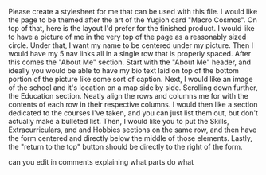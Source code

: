 Please create a stylesheet for me that can be used with this file. I would like the page to be themed after the art of the Yugioh card "Macro Cosmos". On top of that, here is the layout I'd prefer for the finished product.
I would like to have a picture of me in the very top of the page as a reasonably sized circle.
Under that, I want my name to be centered under my picture.
Then I would have my 5 nav links all in a single row that is properly spaced.
After this comes the "About Me" section.
Start with the "About Me" header, and ideally you would be able to have my bio text laid on top of the bottom portion of the picture like some sort of caption.
Next, I would like an image of the school and it's location on a map side by side.
Scrolling down further, the Education section.
Neatly align the rows and columns me for with the contents of each row in their respective columns.
I would then like a section dedicated to the courses I've taken, and you can just list them out, but don't actually make a bulleted list.
Then, I would like you to put the Skills, Extracurriculars, and and Hobbies sections on the same row, and then have the form centered and directly below the middle of those elements.
Lastly, the "return to the top" button should be directly to the right of the form.

can you edit in comments explaining what parts do what